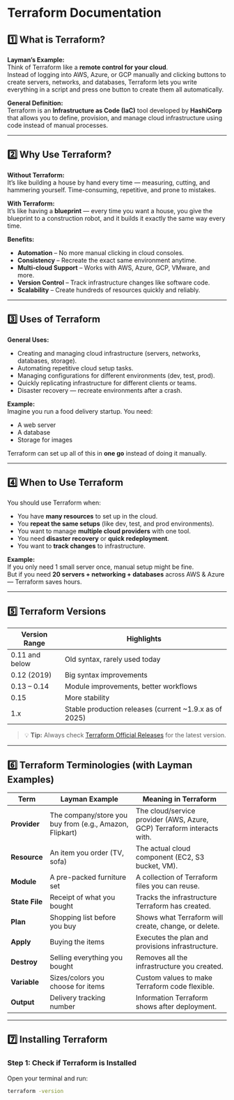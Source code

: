 # Terraform Documentation

## 1️⃣ What is Terraform?

**Layman’s Example:**  
Think of Terraform like a **remote control for your cloud**.  
Instead of logging into AWS, Azure, or GCP manually and clicking buttons to create servers, networks, and databases, Terraform lets you write everything in a script and press one button to create them all automatically.

**General Definition:**  
Terraform is an **Infrastructure as Code (IaC)** tool developed by **HashiCorp** that allows you to define, provision, and manage cloud infrastructure using code instead of manual processes.

---

## 2️⃣ Why Use Terraform?

**Without Terraform:**  
It’s like building a house by hand every time — measuring, cutting, and hammering yourself. Time-consuming, repetitive, and prone to mistakes.

**With Terraform:**  
It’s like having a **blueprint** — every time you want a house, you give the blueprint to a construction robot, and it builds it exactly the same way every time.

**Benefits:**
- **Automation** – No more manual clicking in cloud consoles.
- **Consistency** – Recreate the exact same environment anytime.
- **Multi-cloud Support** – Works with AWS, Azure, GCP, VMware, and more.
- **Version Control** – Track infrastructure changes like software code.
- **Scalability** – Create hundreds of resources quickly and reliably.

---

## 3️⃣ Uses of Terraform

**General Uses:**
- Creating and managing cloud infrastructure (servers, networks, databases, storage).
- Automating repetitive cloud setup tasks.
- Managing configurations for different environments (dev, test, prod).
- Quickly replicating infrastructure for different clients or teams.
- Disaster recovery — recreate environments after a crash.

**Example:**  
Imagine you run a food delivery startup. You need:
- A web server
- A database
- Storage for images

Terraform can set up all of this in **one go** instead of doing it manually.

---

## 4️⃣ When to Use Terraform

You should use Terraform when:
- You have **many resources** to set up in the cloud.
- You **repeat the same setups** (like dev, test, and prod environments).
- You want to manage **multiple cloud providers** with one tool.
- You need **disaster recovery** or **quick redeployment**.
- You want to **track changes** to infrastructure.

**Example:**  
If you only need 1 small server once, manual setup might be fine.  
But if you need **20 servers + networking + databases** across AWS & Azure — Terraform saves hours.

---

## 5️⃣ Terraform Versions

| Version Range     | Highlights |
|-------------------|------------|
| 0.11 and below    | Old syntax, rarely used today |
| 0.12 (2019)       | Big syntax improvements |
| 0.13 – 0.14       | Module improvements, better workflows |
| 0.15              | More stability |
| 1.x               | Stable production releases (current ~1.9.x as of 2025) |

> 💡 **Tip:** Always check [Terraform Official Releases](https://developer.hashicorp.com/terraform/downloads) for the latest version.

---

## 6️⃣ Terraform Terminologies (with Layman Examples)

| Term       | Layman Example                        | Meaning in Terraform |
|------------|---------------------------------------|----------------------|
| **Provider** | The company/store you buy from (e.g., Amazon, Flipkart) | The cloud/service provider (AWS, Azure, GCP) Terraform interacts with. |
| **Resource** | An item you order (TV, sofa)         | The actual cloud component (EC2, S3 bucket, VM). |
| **Module**   | A pre-packed furniture set           | A collection of Terraform files you can reuse. |
| **State File**| Receipt of what you bought          | Tracks the infrastructure Terraform has created. |
| **Plan**     | Shopping list before you buy         | Shows what Terraform will create, change, or delete. |
| **Apply**    | Buying the items                     | Executes the plan and provisions infrastructure. |
| **Destroy**  | Selling everything you bought        | Removes all the infrastructure you created. |
| **Variable** | Sizes/colors you choose for items    | Custom values to make Terraform code flexible. |
| **Output**   | Delivery tracking number             | Information Terraform shows after deployment. |

---

## 7️⃣ Installing Terraform

### Step 1: Check if Terraform is Installed
Open your terminal and run:
```bash
terraform -version
